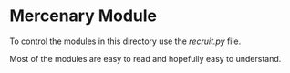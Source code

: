 # Mercenary Module

To control the modules in this directory use
the *recruit.py* file.

Most of the modules are easy to read and
hopefully easy to understand.
